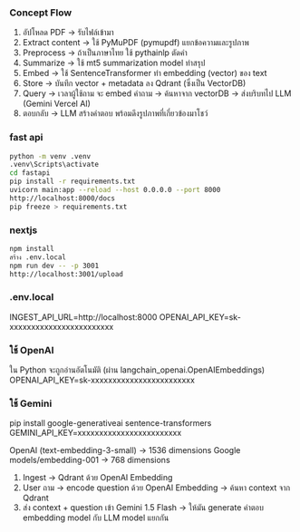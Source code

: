 ### Concept Flow
1. อัปโหลด PDF → รับไฟล์เข้ามา
2. Extract content → ใช้ PyMuPDF (pymupdf) แยกข้อความและรูปภาพ
3. Preprocess → ถ้าเป็นภาษาไทย ใช้ pythainlp ตัดคำ
4. Summarize → ใช้ mt5 summarization model ทำสรุป
5. Embed → ใช้ SentenceTransformer ทำ embedding (vector) ของ text
6. Store → บันทึก vector + metadata ลง Qdrant (ซึ่งเป็น VectorDB)
7. Query → เวลาผู้ใช้ถาม จะ embed คำถาม → ค้นหาจาก vectorDB → ส่งบริบทไป LLM (Gemini Vercel AI)
8. ตอบกลับ → LLM สร้างคำตอบ พร้อมดึงรูปภาพที่เกี่ยวข้องมาโชว์

### fast api
```bash
python -m venv .venv
.venv\Scripts\activate
cd fastapi
pip install -r requirements.txt
uvicorn main:app --reload --host 0.0.0.0 --port 8000
http://localhost:8000/docs
pip freeze > requirements.txt
```
### nextjs
```bash
npm install
สร้าง .env.local
npm run dev -- -p 3001
http://localhost:3001/upload
```

### .env.local
INGEST_API_URL=http://localhost:8000
OPENAI_API_KEY=sk-xxxxxxxxxxxxxxxxxxxxxxxx

### ใช้ OpenAI
ใน Python จะถูกอ่านอัตโนมัติ (ผ่าน langchain_openai.OpenAIEmbeddings)
OPENAI_API_KEY=sk-xxxxxxxxxxxxxxxxxxxxxxxx

### ใช้ Gemini
pip install google-generativeai sentence-transformers
GEMINI_API_KEY=xxxxxxxxxxxxxxxxxxxxxxxx


OpenAI (text-embedding-3-small) → 1536 dimensions
Google models/embedding-001 → 768 dimensions
1. Ingest → Qdrant ด้วย OpenAI Embedding
2. User ถาม → encode question ด้วย OpenAI Embedding → ค้นหา context จาก Qdrant
3. ส่ง context + question เข้า Gemini 1.5 Flash → ให้มัน generate คำตอบ
embedding model กับ LLM model แยกกัน
